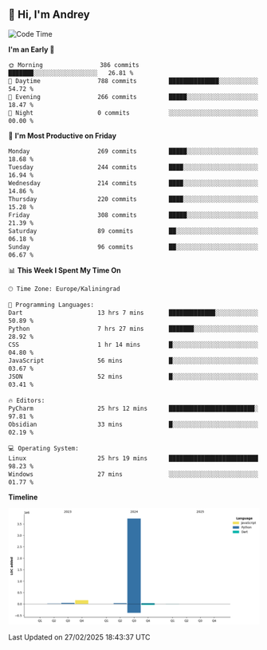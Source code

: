## 👋 Hi, I'm Andrey

<!--START_SECTION:waka-->
![Code Time](http://img.shields.io/badge/Code%20Time-793%20hrs%2031%20mins-blue)

**I'm an Early 🐤** 

```text
🌞 Morning                386 commits         ███████░░░░░░░░░░░░░░░░░░   26.81 % 
🌆 Daytime                788 commits         ██████████████░░░░░░░░░░░   54.72 % 
🌃 Evening                266 commits         █████░░░░░░░░░░░░░░░░░░░░   18.47 % 
🌙 Night                  0 commits           ░░░░░░░░░░░░░░░░░░░░░░░░░   00.00 % 
```
📅 **I'm Most Productive on Friday** 

```text
Monday                   269 commits         █████░░░░░░░░░░░░░░░░░░░░   18.68 % 
Tuesday                  244 commits         ████░░░░░░░░░░░░░░░░░░░░░   16.94 % 
Wednesday                214 commits         ████░░░░░░░░░░░░░░░░░░░░░   14.86 % 
Thursday                 220 commits         ████░░░░░░░░░░░░░░░░░░░░░   15.28 % 
Friday                   308 commits         █████░░░░░░░░░░░░░░░░░░░░   21.39 % 
Saturday                 89 commits          ██░░░░░░░░░░░░░░░░░░░░░░░   06.18 % 
Sunday                   96 commits          ██░░░░░░░░░░░░░░░░░░░░░░░   06.67 % 
```


📊 **This Week I Spent My Time On** 

```text
🕑︎ Time Zone: Europe/Kaliningrad

💬 Programming Languages: 
Dart                     13 hrs 7 mins       █████████████░░░░░░░░░░░░   50.89 % 
Python                   7 hrs 27 mins       ███████░░░░░░░░░░░░░░░░░░   28.92 % 
CSS                      1 hr 14 mins        █░░░░░░░░░░░░░░░░░░░░░░░░   04.80 % 
JavaScript               56 mins             █░░░░░░░░░░░░░░░░░░░░░░░░   03.67 % 
JSON                     52 mins             █░░░░░░░░░░░░░░░░░░░░░░░░   03.41 % 

🔥 Editors: 
PyCharm                  25 hrs 12 mins      ████████████████████████░   97.81 % 
Obsidian                 33 mins             █░░░░░░░░░░░░░░░░░░░░░░░░   02.19 % 

💻 Operating System: 
Linux                    25 hrs 19 mins      █████████████████████████   98.23 % 
Windows                  27 mins             ░░░░░░░░░░░░░░░░░░░░░░░░░   01.77 % 
```

**Timeline**

![Lines of Code chart](https://raw.githubusercontent.com/Mist3s/Mist3s/main/assets/bar_graph.png)


 Last Updated on 27/02/2025 18:43:37 UTC
<!--END_SECTION:waka-->

